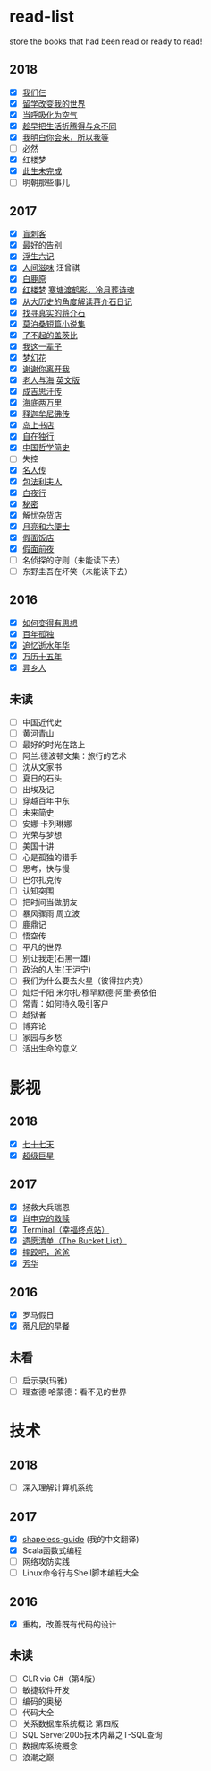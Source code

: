 # read-list
store the books that had been read or ready to read!

## 2018

- [x] [我们仨](https://www.jianshu.com/p/4326b8cbf898)
- [x] [留学改变我的世界](https://www.jianshu.com/p/42a66f3d8c84)
- [x] [当呼吸化为空气](https://www.jianshu.com/p/4d72e184770a)
- [x] [趁早把生活折腾得与众不同](https://www.jianshu.com/p/8ed5b7f03751)
- [x] [我明白你会来，所以我等](https://www.jianshu.com/p/caa6b5a1fbb3)
- [ ] 必然
- [x] 红楼梦
- [x] [此生未完成](https://www.jianshu.com/p/232aebfe8f16)
- [ ] 明朝那些事儿

## 2017

- [x] [盲刺客](http://www.jianshu.com/p/bc0faa7dac39)
- [x] [最好的告别](http://www.jianshu.com/p/699c55a7fc28)
- [x] [浮生六记](http://www.jianshu.com/p/17978431927c)
- [x] [人间滋味](http://www.jianshu.com/p/1451aba3ea04) 汪曾祺
- [x] [白鹿原](http://www.jianshu.com/p/ad5a3a72f6b3)
- [x] [红楼梦](http://www.jianshu.com/p/5ba68ed6389f) [寒塘渡鹤影，冷月葬诗魂](http://www.jianshu.com/p/146fefad22b0)
- [x] [从大历史的角度解读蒋介石日记](http://www.jianshu.com/p/6446cca3bc15)
- [x] [找寻真实的蒋介石](http://www.jianshu.com/p/951745957464)
- [x] [莫泊桑短篇小说集](http://www.jianshu.com/p/206135b91fcf)
- [x] [了不起的盖茨比](http://www.jianshu.com/p/e22d6894617a)
- [x] [我这一辈子](http://www.jianshu.com/p/54622ed0c4bf)
- [x] [梦幻花](http://www.jianshu.com/p/073415c28343)
- [x] [谢谢你离开我](http://www.jianshu.com/p/bd4c7a656491)
- [x] [老人与海](http://www.jianshu.com/p/f96377fe0865) [英文版](http://www.jianshu.com/p/29a4a951349e)
- [x] [成吉思汗传](http://www.jianshu.com/p/054576d0f25a)
- [x] [海底两万里](http://www.jianshu.com/p/d75f39b3440b)
- [x] [释迦牟尼佛传](http://www.jianshu.com/p/1e498cce9eac)
- [x] [岛上书店](http://www.jianshu.com/p/c46402437f67)
- [x] [自在独行](http://www.jianshu.com/p/a70869768620)
- [x] [中国哲学简史](http://www.jianshu.com/p/4c08e6f3ad72)
- [ ] 失控
- [x] [名人传](http://www.jianshu.com/p/bd0c92753a05)
- [x] [包法利夫人](http://www.jianshu.com/p/0f340add56bd)
- [x] [白夜行](http://www.jianshu.com/p/2f0851e47412)
- [x] [秘密](http://www.jianshu.com/p/c1cafb8b7ad8)
- [x] [解忧杂货店](http://www.jianshu.com/p/92d3bdaa0e14)
- [x] [月亮和六便士](http://www.jianshu.com/p/a9a39c604caa)
- [x] [假面饭店](http://www.jianshu.com/p/9afc3afc3998)
- [x] [假面前夜](http://www.jianshu.com/p/37d49b8f9070)
- [ ] 名侦探的守则（未能读下去）
- [ ] 东野圭吾在坏笑（未能读下去）

## 2016

- [x] [如何变得有思想](http://www.jianshu.com/p/2c3bd133a806)
- [x] [百年孤独](http://www.jianshu.com/p/9b69bc6e133c)
- [x] [追忆逝水年华](http://www.jianshu.com/p/00a2b919c39a)
- [x] [万历十五年](http://www.jianshu.com/p/6b49837cb635)
- [x] [异乡人](http://www.jianshu.com/p/df4bf30f7586)

## 未读

- [ ] 中国近代史
- [ ] 黄河青山
- [ ] 最好的时光在路上
- [ ] 阿兰.德波顿文集：旅行的艺术
- [ ] 沈从文家书
- [ ] 夏日的石头
- [ ] 出埃及记
- [ ] 穿越百年中东
- [ ] 未来简史
- [ ] 安娜·卡列琳娜
- [ ] 光荣与梦想
- [ ] 美国十讲
- [ ] 心是孤独的猎手
- [ ] 思考，快与慢
- [ ] 巴尔扎克传
- [ ] 认知突围
- [ ] 把时间当做朋友
- [ ] 暴风骤雨 周立波
- [ ] 鹿鼎记
- [ ] 悟空传
- [ ] 平凡的世界
- [ ] 别让我走(石黑一雄)
- [ ] 政治的人生(王沪宁)
- [ ] 我们为什么要去火星（彼得拉内克）
- [ ] 灿烂千阳 米尔扎·穆罕默德·阿里·赛依伯
- [ ] 常青：如何持久吸引客户
- [ ] 越狱者
- [ ] 博弈论
- [ ] 家园与乡愁
- [ ] 活出生命的意义

# 影视

## 2018

- [x] [七十七天](https://www.jianshu.com/p/ececa4e8051d)
- [x] [超级巨星](http://www.jianshu.com/p/3ac4a6362b6c)

## 2017

- [x] 拯救大兵瑞恩
- [x] [肖申克的救赎](http://www.jianshu.com/p/fa343120f9a3)
- [x] [Terminal（幸福终点站）](http://www.jianshu.com/p/920ce6d8f2ec)
- [x] [遗愿清单（The Bucket List）](http://www.jianshu.com/p/3c425c26c890)
- [x] [摔跤吧，爸爸](http://www.jianshu.com/p/d361cf7dea7e)
- [x] [芳华](http://www.jianshu.com/p/0257b6d3bb1b)

## 2016

- [x] 罗马假日
- [x] [蒂凡尼的早餐](http://www.jianshu.com/p/1d431f6d0df1)

## 未看

- [ ] 启示录(玛雅)
- [ ] 理查德·哈蒙德：看不见的世界

# 技术

## 2018

- [ ] 深入理解计算机系统

## 2017

- [x] [shapeless-guide](https://wsf1990.gitbooks.io/shapeless-guide/content/) (我的中文翻译)
- [x] Scala函数式编程
- [ ] 网络攻防实践
- [ ] Linux命令行与Shell脚本编程大全

## 2016

- [x] 重构，改善既有代码的设计

## 未读

- [ ] CLR via C#（第4版）
- [ ] 敏捷软件开发
- [ ] 编码的奥秘
- [ ] 代码大全
- [ ] 关系数据库系统概论 第四版
- [ ] SQL Server2005技术内幕之T-SQL查询
- [ ] 数据库系统概念
- [ ] 浪潮之巅
